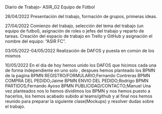 Diario de Trabajo- ASIR_G2 Equipo de Fútbol

26/04/2022
Presentación del trabajo, formación de grupos, primeras ideas.

27/04/2022
Comienzo del trabajo, selección del tema del trabajo (un equipo de futbol), asignación de roles o jefes del trabajo y reparto de tareas.
Creación del espacio de trabajo en Trello y GitHub y asignación el nombre del equipo: “ASIR FC”.

03/05/2022-04/05/2022
Realización de DAFOS y puesta en común de los mismos 

10/05/2022
En el dia de hoy hemos unido los DAFOS que hicimos cada una de forma independiente en uno solo , despues hemos planteado los BPMN de la pagina
BPMN REGISTRO/FORMULARIO;Fernando Contreras
BPMN COMPRA DEL PEDIDO;Jaime
BPMN ENVIO DEL PEDIDO;Rodrigo
BPMN PARTIDOS;Fernando Ayoso
BPMN PUBLICIDAD/CONTACTO;Manuel
Una vez planteados nos lo hemos dividimos los BPMN y nos hemos puesto a hacerlos, los hemos acabado subido al teams/github y al final nos hemos reunido para preparar la siguiente clase(Mockups) y resolver dudas sobre el trabajo.
